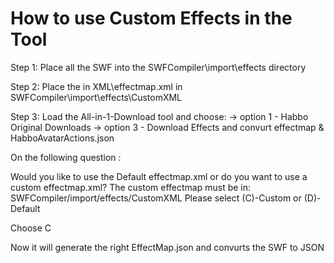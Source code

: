 # How to use Custom Effects in the Tool

Step 1: Place all the SWF into the SWFCompiler\import\effects directory

Step 2: Place the in XML\effectmap.xml in SWFCompiler\import\effects\CustomXML

Step 3: Load the All-in-1-Download tool and choose:
-> option 1 - Habbo Original Downloads
-> option 3 - Download Effects and convurt effectmap & HabboAvatarActions.json

On the following question :

Would you like to use the Default effectmap.xml or do you want to use a custom effectmap.xml?
The custom effectmap must be in: SWFCompiler/import/effects/CustomXML
Please select (C)-Custom or (D)-Default

Choose C

Now it will generate the right EffectMap.json and convurts the SWF to JSON